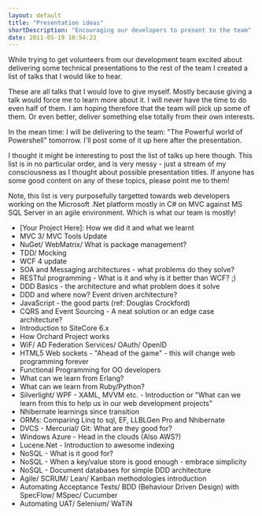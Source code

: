 ```yaml
---
layout: default
title: "Presentation ideas"
shortDescription: "Encouraging our developers to present to the team"
date: 2011-05-19 10:54:23
---
```

While trying to get volunteers from our development team excited about delivering some technical presentations to the rest of the team I created a list of talks that I would like to hear.

These are all talks that I would love to give myself. Mostly because giving a talk would force me to learn more about it. I will never have the time to do even half of them. I am hoping therefore that the team will pick up some of them. Or even better, deliver something else totally from their own interests.

In the mean time: I will be delivering to the team: "The  Powerful world of Powershell" tomorrow. I'll post some of it up here after the  presentation.

I thought it might be interesting to post the list of talks up here though. This list is in no particular order, and is very messy - just a stream of my consciousness as I thought about possible presentation titles. If anyone has some good content on any of these topics, please point me to them!

Note, this list is very purposefully targetted towards web developers working on the Microsoft .Net platform mostly in C# on MVC against MS SQL Server in an agile environment. Which is what our team is mostly!

*   [Your Project Here]: How we did it and what we learnt
*   MVC 3/ MVC Tools Update
*   NuGet/ WebMatrix/ What is package management?
*   TDD/ Mocking
*   WCF 4 update
*   SOA and Messaging architectures - what problems do they solve?
*   RESTful programming - What is it and why is it better than WCF? ;)
*   DDD Basics - the architecture and what problem does it solve
*   DDD and where now? Event driven architecture?
*   JavaScript - the good parts (ref: Douglas Crockford)
*   CQRS and Event Sourcing - A neat solution or an edge case architecture?
*   Introduction to SiteCore 6.x
*   How Orchard Project works
*   WiF/ AD Federation Services/ OAuth/ OpenID
*   HTML5 Web sockets - "Ahead of the game" - this will change web programming forever
*   Functional Programming for OO developers
*   What can we learn from Erlang?
*   What can we learn from Ruby/Python?
*   Silverlight/ WPF - XAML, MVVM etc. - Introduction or "What can we learn from this to help us in our web development projects"
*   Nhibernate learnings since transition
*   ORMs: Comparing Linq to sql, EF, LLBLGen Pro and Nhibernate
*   DVCS - Mercurial/ Git: What are they good for?
*   Windows Azure - Head in the clouds (Also AWS?)
*   Lucene.Net - Introduction to awesome indexing
*   NoSQL - What is it good for?
*   NoSQL - When a key/value store is good enough - embrace simplicity
*   NoSQL - Document databases for simple DDD architecture
*   Agile/ SCRUM/ Lean/ Kanban methodologies introduction
*   Automating Acceptance Tests/ BDD (Behaviour Driven Design) with SpecFlow/ MSpec/ Cucumber
*   Automating UAT/ Selenium/ WaTiN
